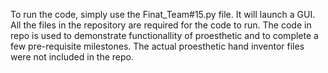 To run the code, simply use the Finat_Team#15.py file. It will launch a GUI. All the files in the repository are required for the code to run.
The code in repo is used to demonstrate functionallity of proesthetic and to complete a few pre-requisite milestones.
The actual proesthetic hand inventor files were not included in the repo.
